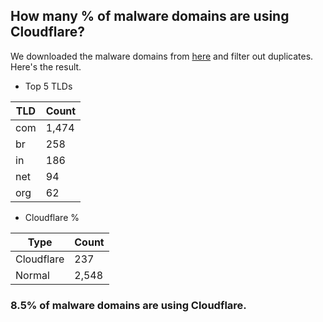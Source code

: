 ## How many % of malware domains are using Cloudflare?


We downloaded the malware domains from [here](https://urlhaus.abuse.ch) and filter out duplicates.
Here's the result.


[//]: # (start replacement)


- Top 5 TLDs

| TLD | Count |
| --- | --- |
| com | 1,474 |
| br | 258 |
| in | 186 |
| net | 94 |
| org | 62 |


- Cloudflare %

| Type | Count |
| --- | --- |
| Cloudflare | 237 |
| Normal | 2,548 |


### 8.5% of malware domains are using Cloudflare.